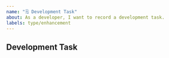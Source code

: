 ```yaml
---
name: "🗒️ Development Task"
about: As a developer, I want to record a development task.
labels: type/enhancement
---
```


## Development Task

